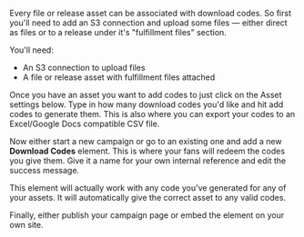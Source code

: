 Every file or release asset can be associated with download codes. So first you'll need to add an S3
connection and upload some files — either direct as files or to a release under it's "fulfillment files" 
section. 

You'll need:  

 - An S3 connection to upload files
 - A file or release asset with fulfillment files attached

Once you have an asset you want to add codes to just click on the Asset settings below. Type in how many download codes you'd like and hit add codes to generate them. This is also where you can export your codes to an Excel/Google Docs compatible CSV file. 

Now either start a new campaign or go to an existing one and add a new **Download Codes** element. This is where your fans will redeem the codes you give them. Give it a name for your own internal reference and edit the success message. 

 This element will actually work with any code you've generated for any of your assets. It will automatically give the correct asset to any valid codes. 

 Finally, either publish your campaign page or embed the element on your own site.
